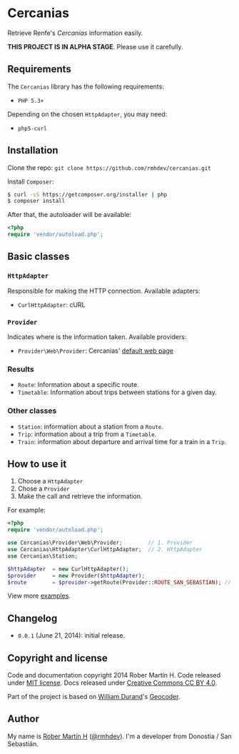# Cercanias

Retrieve Renfe's *Cercanías* information easily.

**THIS PROJECT IS IN ALPHA STAGE**. Please use it carefully.

## Requirements

The `Cercanias` library has the following requirements:

- `PHP 5.3+`

Depending on the chosen `HttpAdapter`, you may need:

- `php5-curl`

## Installation

Clone the repo: `git clone https://github.com/rmhdev/cercanias.git`

Install `Composer`:

``` bash
$ curl -sS https://getcomposer.org/installer | php
$ composer install
```

After that, the autoloader will be available:

``` php
<?php
require 'vendor/autoload.php';
```

## Basic classes

### `HttpAdapter`

Responsible for making the HTTP connection. Available adapters:

- `CurlHttpAdapter`: cURL

### `Provider`

Indicates where is the information taken. Available providers:

- `Provider\Web\Provider`: Cercanias' [default web page]

### Results

- `Route`: Information about a specific route.
- `Timetable`: Information about trips between stations for a given day.

### Other classes

- `Station`: information about a station from a `Route`.
- `Trip`: information about a trip from a `Timetable`.
- `Train`: information about departure and arrival time for a train in a `Trip`.

## How to use it

1. Choose a `HttpAdapter`
2. Chose a `Provider`
3. Make the call and retrieve the information.

For example:

``` php
<?php
require 'vendor/autoload.php';

use Cercanias\Provider\Web\Provider;        // 1. Provider
use Cercanias\HttpAdapter\CurlHttpAdapter;  // 2. HttpAdapter
use Cercanias\Station;

$httpAdapter  = new CurlHttpAdapter();
$provider     = new Provider($httpAdapter);
$route        = $provider->getRoute(Provider::ROUTE_SAN_SEBASTIAN); // 3. Call
```

View more [examples](examples).

## Changelog

* `0.0.1` (June 21, 2014): initial release.

## Copyright and license

Code and documentation copyright 2014 Rober Martín H.
Code released under [MIT license](LICENSE).
Docs released under [Creative Commons CC BY 4.0][].

Part of the project is based on [William Durand]'s [Geocoder][].

## Author

My name is [Rober Martín H][] ([@rmhdev][]). I'm a developer from Donostia / San Sebastián.

[default web page]: http://www.renfe.com/viajeros/cercanias/
[Creative Commons CC BY 4.0]: http://creativecommons.org/licenses/by/4.0/
[William Durand]: http://williamdurand.fr/
[Geocoder]: https://github.com/geocoder-php/Geocoder
[Rober Martín H]: http://rmhdev.net/
[@rmhdev]: http://twitter.com/rmhdev
